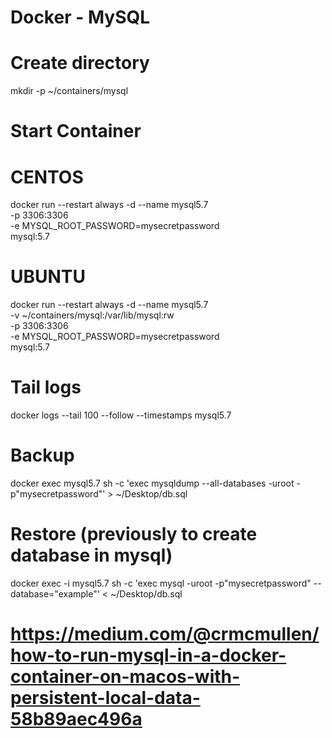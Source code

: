 # Docker - MySQL


# Create directory
mkdir -p ~/containers/mysql

# Start Container

# CENTOS
docker run --restart always -d --name mysql5.7 \
-p 3306:3306 \
-e MYSQL_ROOT_PASSWORD=mysecretpassword \
mysql:5.7

# UBUNTU
docker run --restart always -d --name mysql5.7 \
-v ~/containers/mysql:/var/lib/mysql:rw \
-p 3306:3306 \
-e MYSQL_ROOT_PASSWORD=mysecretpassword \
mysql:5.7


# Tail logs
docker logs --tail 100 --follow --timestamps mysql5.7

# Backup
docker exec mysql5.7 sh -c 'exec mysqldump --all-databases -uroot -p"mysecretpassword"' > ~/Desktop/db.sql

# Restore (previously to create database in mysql)
docker exec -i mysql5.7 sh -c 'exec mysql -uroot -p"mysecretpassword" --database="example"' < ~/Desktop/db.sql

# https://medium.com/@crmcmullen/how-to-run-mysql-in-a-docker-container-on-macos-with-persistent-local-data-58b89aec496a
